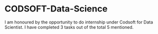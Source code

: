 # CODSOFT-Data-Science
I am honoured by the opportunity to do internship under Codsoft for Data Scientist. I have completed 3 tasks out of the total 5 mentioned.
